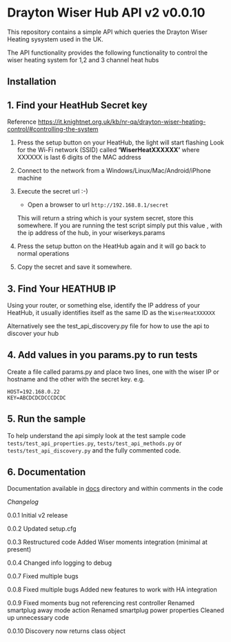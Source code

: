 # Drayton Wiser Hub API v2 v0.0.10

This repository contains a simple API which queries the Drayton Wiser Heating sysystem used in the UK.

The API functionality provides the following functionality to control the wiser heating system for 1,2 and 3 channel heat hubs

## Installation



## 1. Find your HeatHub Secret key
Reference https://it.knightnet.org.uk/kb/nr-qa/drayton-wiser-heating-control/#controlling-the-system
1. Press the setup button on your HeatHub, the light will start flashing
Look for the Wi-Fi network (SSID) called **‘WiserHeatXXXXXX’** where XXXXXX is last 6 digits of the MAC address
2. Connect to the network from a Windows/Linux/Mac/Android/iPhone machine
3. Execute the secret url :-)
   * Open a browser to url `http://192.168.8.1/secret`
 
   This will return a string which is your system secret, store this somewhere. If you are running the test script simply put this value , with the ip address of the hub, in your wiserkeys.params

4. Press the setup button on the HeatHub again and it will go back to normal operations
5. Copy the secret and save it somewhere.
## 3. Find Your HEATHUB IP

Using your router, or something else, identify the IP address of your HeatHub, it usually identifies itself as the same ID as the ``WiserHeatXXXXXX`` 

Alternatively see the test_api_discovery.py file for how to use the api to discover your hub

## 4. Add values in you params.py to run tests
Create a file called params.py and place two lines, one with the wiser IP or hostname and the other with the secret key. 
e.g.
```
HOST=192.168.0.22
KEY=ABCDCDCDCCCDCDC

```

## 5. Run the sample
To help understand the api simply look at the test sample code ```tests/test_api_properties.py```, ```tests/test_api_methods.py``` or ```tests/test_api_discovery.py``` and the fully commented code. 

## 6. Documentation

Documentation available in [docs](docs/info.md) directory and within comments in the code

*Changelog*

0.0.1
Initial v2 release

0.0.2
Updated setup.cfg

0.0.3
Restructured code
Added Wiser moments integration (minimal at present)

0.0.4
Changed info logging to debug

0.0.7
Fixed multiple bugs

0.0.8
Fixed multiple bugs
Added new features to work with HA integration

0.0.9
Fixed moments bug not referencing rest controller
Renamed smartplug away mode action
Renamed smartplug power properties
Cleaned up unnecessary code

0.0.10
Discovery now returns class object
